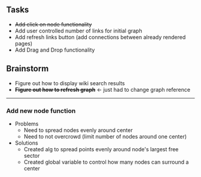 ## Tasks
* ~~Add click on node functionality~~
* Add user controlled number of links for initial graph
* Add refresh links button (add connections between already rendered pages)
* Add Drag and Drop functionality

## Brainstorm
* Figure out how to display wiki search results
* ~~**Figure out how to refresh graph**~~ <- just had to change graph reference
---
### Add new node function
* Problems
  * Need to spread nodes evenly around center
  * Need to not overcrowd (limit number of nodes around one center)
* Solutions
  * Created alg to spread points evenly around node's largest free sector
  * Created global variable to control how many nodes can surround a center